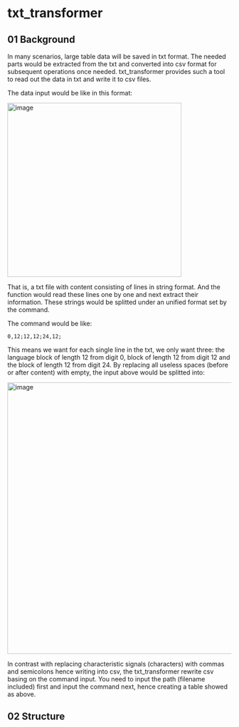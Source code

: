 # txt_transformer

## 01 Background
In many scenarios, large table data will be saved in txt format. The needed parts would be extracted from the txt and converted into csv format for subsequent operations once needed. txt_transformer provides such a tool to read out the data in txt and write it to csv files.

The data input would be like in this format:

<img width="391" alt="image" src="https://user-images.githubusercontent.com/86709726/212458106-22f8f556-2a73-41dc-8d99-526f94c5016b.png">

That is, a txt file with content consisting of lines in string format. And the function would read these lines one by one and next extract their information. These strings would be splitted under an unified format set by the command.

The command would be like: 
```
0,12;12,12;24,12;
```
This means we want for each single line in the txt, we only want three: the language block of length 12 from digit 0, block of length 12 from digit 12 and the block of length 12 from digit 24. By replacing all useless spaces (before or after content) with empty, the input above would be splitted into:

<img width="610" alt="image" src="https://user-images.githubusercontent.com/86709726/212458498-c25aa96f-89c6-4956-b02a-a13ea71a5877.png">

In contrast with replacing characteristic signals (characters) with commas and semicolons hence writing into csv, the txt_transformer rewrite csv basing on the command input. You need to input the path (filename included) first and input the command next, hence creating a table showed as above.

## 02 Structure


